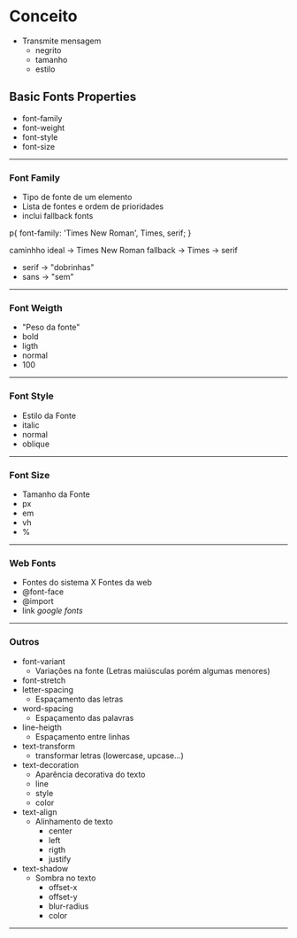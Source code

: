 # Conceito
- Transmite mensagem
  - negrito
  - tamanho
  - estilo

## Basic Fonts Properties
- font-family
- font-weight
- font-style
- font-size
------------------------------------------------------------------------
### Font Family
- Tipo de fonte de um elemento
- Lista de fontes e ordem de prioridades
- inclui fallback fonts

p{
    font-family: 'Times New Roman', Times, serif;
}

caminhho ideal -> Times New Roman
fallback -> Times -> serif
- serif -> "dobrinhas"
- sans -> "sem"
------------------------------------------------------------------------
### Font Weigth
- "Peso da fonte"
- bold
- ligth
- normal
- 100
------------------------------------------------------------------------
### Font Style
- Estilo da Fonte
- italic
- normal
- oblique
------------------------------------------------------------------------
### Font Size
- Tamanho da Fonte
- px
- em
- vh
- %
------------------------------------------------------------------------
### Web Fonts
- Fontes do sistema X Fontes da web
- @font-face
- @import
- link
*google fonts*
------------------------------------------------------------------------
### Outros
- font-variant
  - Variações na fonte (Letras maiúsculas porém algumas menores)
- font-stretch
- letter-spacing
  -  Espaçamento das letras
- word-spacing
  - Espaçamento das palavras
- line-heigth
  - Espaçamento entre linhas
- text-transform
  - transformar letras (lowercase, upcase...)
- text-decoration
  - Aparência decorativa do texto
  - line
  - style
  - color
- text-align
  - Alinhamento de texto
    - center
    - left
    - rigth
    - justify
- text-shadow
  - Sombra no texto
    - offset-x
    - offset-y
    - blur-radius
    - color
------------------------------------------------------------------------
